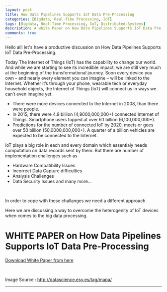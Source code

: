 ```yaml
---
layout: post
title: How Data Pipelines Supports IoT Data Pre-Processing
categories: [Bigdata, Real-Time Processing, IoT]
tags: [Bigdata, Real-Time Processing, IoT, Distributed-Systems]
description: A white Paper on How Data Pipelines Supports IoT Data Pre-Processing
comments: true
---
```


Hello all! let's have a productive discussion on How Data Pipelines Supports IoT Data Pre-Processing. 

Today The Internet of Things (IoT) has the capability to change our world. And while we are starting to see its incredible impact, we are still very much at the beginning of the transformational journey. Soon every device you own – and nearly every element you can imagine – will be linked to the Internet. Whether it’s through your phone, wearable tech or everyday household objects, the Internet of Things (IoT) will connect us in ways we can’t even imagine yet.

  - There were more devices connected to the Internet in 2008, than there were people.
  - In 2015, there were 4.9 billion (4,9000,000,000+) connected Internet of Things. Smartphone users topped at over 6.1 billion (6,100,000,000+).
  - Predictions for the number of connected IoT by 2020, meets or goes over 50 billion (50,0000,000,000+). A quarter of a billion vehicles are expected to be connected to the Internet.

IoT plays a big role in each and every domain which essentialy needs computation on data records sent by them. But there are number of implementation challenges such as <br>

  - Hardware Compatibility Issues
  - Incorrect Data Capture difficulties
  - Analysis Challenges
  - Data Security Issues
  and many more...

<br>

In order to cope with these challanges we need a different approach.

Here we are discussing a way to overcome the heterogenity of IoT devices when comes to the big data processing.

# WHITE PAPER on How Data Pipelines Supports IoT Data Pre-Processing

[Download White Paper from here](../../assets/whitepapers/HowDataPipelinesSupportsIoTDataPreprocessing.pdf)

<br>

Image Source : http://datascience.esy.es/tag/mapa/  



--------------
